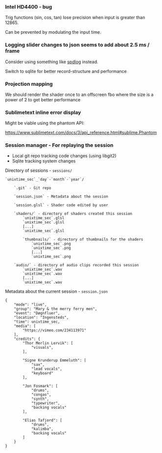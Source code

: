 ### Intel HD4400 - bug

Trig functions (sin, cos, tan) lose precision when input is greater than 12865.

Can be prevented by modulating the input time.


### Logging slider changes to json seems to add about 2.5 ms / frame

Consider using something like [spdlog](https://github.com/gabime/spdlog) instead.

Switch to sqlite for better record-structure and performance


### Projection mapping

We should render the shader once to an offscreen fbo
where the size is a power of 2 to get better performance


### Sublimetext inline error display

Might be viable using the phantom API:

https://www.sublimetext.com/docs/3/api_reference.html#sublime.Phantom


### Session manager - For replaying the session

* Local git repo tracking code changes (using libgit2)
* Sqlite tracking system changes

Directory of sessions - `sessions/`

    `unixtime_sec`_`day`-`month`-`year`/

        `.git` - Git repo

        `session.json` - Metadata about the session

        `session.glsl` - Shader code edited by user

        `shaders/` - directory of shaders created this session
            `unixtime_sec`.glsl
            `unixtime_sec`.glsl
            [...]
            `unixtime_sec`.glsl

            `thumbnails/` - directory of thumbnails for the shaders
                `unixtime_sec`.png
                `unixtime_sec`.png
                [...]
                `unixtime_sec`.png

        `audio/` - directory of audio clips recorded this session
            `unixtime_sec`.wav
            `unixtime_sec`.wav
            [...]
            `unixtime_sec`.wav


Metadata about the current session - `session.json`

    {
        "mode": "live",
        "group": "Mary & the merry ferry men",
        "event": "Døgnfluer",
        "location": "Ingensteds",
        "time": unixtime_sec,
        "media": [
            "https://vimeo.com/234113971"
        ],
        "credits": {
            "Thor Merlin Lervik": [
                "visuals",
            ],

            "Signe Krunderup Emmeluth": [
                "sax",
                "lead vocals",
                "keyboard"
            ],

            "Jon Fosmark": [
                "drums",
                "congas",
                "synth",
                "typewriter",
                "backing vocals"
            ],

            "Elias Tafjord": [
                "drums",
                "kalimba",
                "backing vocals"
            ]
        }
    }
